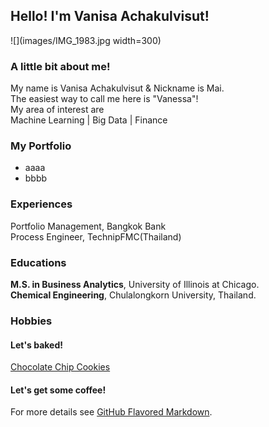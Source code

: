 ## Hello! I'm Vanisa Achakulvisut!

![](images/IMG_1983.jpg width=300)


### A little bit about me! 
My name is Vanisa Achakulvisut & Nickname is Mai. <br/>
The easiest way to call me here is "Vanessa"! <br/>
My area of interest are <br/>
Machine Learning | Big Data | Finance


### My Portfolio 
- aaaa
- bbbb

### Experiences 
Portfolio Management, Bangkok Bank <br/>
Process Engineer, TechnipFMC(Thailand) <br/>

### Educations
**M.S. in Business Analytics**, University of Illinois at Chicago. <br/>
**Chemical Engineering**, Chulalongkorn University, Thailand. <br/>




### Hobbies
#### Let's baked! 
[Chocolate Chip Cookies](chocolate-chip-cookies.md)
#### Let's get some coffee! 





For more details see [GitHub Flavored Markdown](https://guides.github.com/features/mastering-markdown/).
